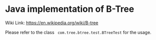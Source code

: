 # Java implementation of B-Tree 

Wiki Link: https://en.wikipedia.org/wiki/B-tree

Please refer to the class <code> com.tree.btree.test.BTreeTest</code> for the usage.

